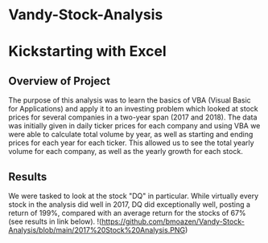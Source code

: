 # Vandy-Stock-Analysis
# Kickstarting with Excel

## Overview of Project
The purpose of this analysis was to learn the basics of VBA (Visual Basic for Applications) and apply it to an investing problem which looked at stock prices for several companies in a two-year span (2017 and 2018).  The data was initially given in daily ticker prices for each company and using VBA we were able to calculate total volume by year, as well as starting and ending prices for each year for each ticker.  This allowed us to see the total yearly volume for each company, as well as the yearly growth for each stock.

## Results
We were tasked to look at the stock "DQ" in particular.  While virtually every stock in the analysis did well in 2017, DQ did exceptionally well, posting a return of 199%, compared with an average return for the stocks of 67% (see results in link below).
!(https://github.com/bmoazen/Vandy-Stock-Analysis/blob/main/2017%20Stock%20Analysis.PNG)
